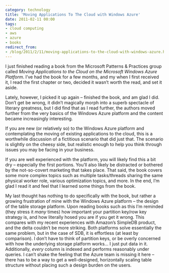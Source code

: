 ```yaml
---
category: technology
title: 'Moving Applications To The Cloud with Windows Azure'
date: 2011-02-11 00:00
tags:
- cloud computing
- aws
- azure
- books
redirect_from:
- /blog/2011/2/11/moving-applications-to-the-cloud-with-windows-azure.html
---
```

I just finished reading a book from the Microsoft Patterns & Practices group called _Moving Applications to the Cloud on the Microsoft Windows Azure Platform_. I’ve had the book for a few months, and my when I first received it, I read the first chapter or two, decided it wasn’t worth the read, and set it aside.

Lately, however, I picked it up again – finished the book, and am glad I did. Don’t get be wrong, it didn’t magically morph into a superb spectacle of literary greatness, but I did find that as I read further, the authors moved further from the very basics of the Windows Azure platform and the content became increasingly interesting.

If you are new (or relatively so) to the Windows Azure platform and contemplating the moving of existing applications to the cloud, this is a worthwhile discussion of a fictitious scenario that did just that. The scenario is slightly on the cheesy side, but realistic enough to help you think through issues you may be facing in your business.

If you are well experienced with the platform, you will likely find this a bit dry – especially the first portions. You’ll also likely be distracted or bothered by the not-so-covert marketing that takes place. That said, the book covers some more complex topics such as multiple tasks/threads sharing the same physical worker role, various optimization topics, and more. In the end, I’m glad I read it and feel that I learned some things from the book.

My last thought has nothing to do specifically with the book, but rather a growing frustration of mine with the Windows Azure platform – the design of the table storage platform. Upon reading books such as this I’m reminded (they stress it *many* times) how important your partition key/row key strategy is, and how literally hosed you are if you get it wrong. This compares with my recent experiences with Amazon’s SimpleDB product, and the delta couldn’t be more striking. Both platforms solve essentially the same problem, but in the case of SDB, it is effortless (at least by comparison). I don’t have to think of partition keys, or be overly concerned with how the underlying storage platform works… I just put data in it. Additionally, *every* column is indexed and performs reasonably under queries. I can’t shake the feeling that the Azure team is missing it here – there has to be a way to get a well-designed, horizontally scaling table structure without placing such a design burden on the users.
